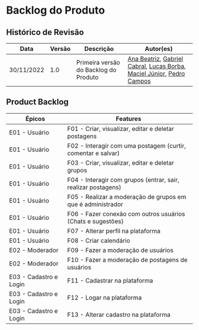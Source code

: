 # Backlog do Produto

## Histórico de Revisão

| Data       | Versão | Descrição                             | Autor(es)                                                                                                                                                                                                                                                  |
| ---------- | ------ | ------------------------------------- | ---------------------------------------------------------------------------------------------------------------------------------------------------------------------------------------------------------------------------------------------------------- |
| 30/11/2022 | 1.0    | Primeira versão do Backlog do Produto | [Ana Beatriz](https://github.com/AnaBeatrizMassuh), [Gabriel Cabral](https://github.com/GabriellCabrall), [Lucas Borba](https://github.com/LBorba00), [Maciel Júnior](https://github.com/macieljuniormax), [Pedro Campos](https://github.com/pedrocampos0) |

## Product Backlog

| Épicos                 | Features                                                      |
| ---------------------- | ------------------------------------------------------------- |
| E01 - Usuário          | F01 - Criar, visualizar, editar e deletar postagens           |
| E01 - Usuário          | F02 - Interagir com uma postagem (curtir, comentar e salvar)  |
| E01 - Usuário          | F03 - Criar, visualizar, editar e deletar grupos              |
| E01 - Usuário          | F04 - Interagir com grupos (entrar, sair, realizar postagens) |
| E01 - Usuário          | F05 - Realizar a moderação de grupos em que é administrador   |
| E01 - Usuário          | F06 - Fazer conexão com outros usuários (Chats e sugestões)   |
| E01 - Usuário          | F07 - Alterar perfil na plataforma                            |
| E01 - Usuário          | F08 - Criar calendário                                        |
| E02 - Moderador        | F09 - Fazer a moderação de usuários                           |
| E02 - Moderador        | F10 - Fazer a moderação de postagens de usuários              |
| E03 - Cadastro e Login | F11 - Cadastrar na plataforma                                 |
| E03 - Cadastro e Login | F12 - Logar na plataforma                                     |
| E03 - Cadastro e Login | F13 - Alterar cadastro na plataforma                          |
